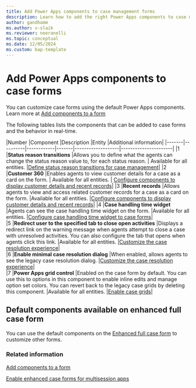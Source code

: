 ```yaml
---
title: Add Power Apps components to case management forms 
description: Learn how to add the right Power Apps components to case management forms.
author: gandhamm 
ms.author: v-slaik
ms.reviewer: neeranelli 
ms.topic: conceptual 
ms.date: 12/05/2024
ms.custom: bap-template 
---
```


# Add Power Apps components to case forms

You can customize case forms using the default Power Apps components. Learn more at [Add components to a form](/power-apps/maker/model-driven-apps/add-move-configure-or-delete-components-on-form)


The following tables lists the components that can be added to case forms and the behavior in real-time.

|Number |Component |Description |Entity |Additional information|
|-------|----------|------------|-------|-------------------|----------------------|
|1 |**Status reason transitions** |Allows you to define what the agents can change the status reason value to, for each status reason. | Available for all entities. |[Define status reason transitions for case management](define-status-reason-transitions-case-management.md#add-status-reason-transition)|
|2 |**Customer 360** |Enables agents to view customer details for a case as a card on the form. | Available for all entities. | [Configure components to display customer details and recent records](add-display-components-to-case-form.md#add-the-customer-360-component-to-a-case-form)| 
|3 |**Recent records** |Allows agents to view and access related customer records for a case as a card on the form. |Available for all entities. |[Configure components to display customer details and recent records](add-display-components-to-case-form.md#add-the-recent-records-component)|
|4 |**Case handling time widget** |Agents can see the case handling time widget on the form. |Available for all entities. |[Configure case handling time widget to case forms](add-case-handling-time.md#enable-case-handling-time-widget)|  
|5 |**Redirect user to the specified tab to close open activities** |Displays a redirect link on the warning message when agents attempt to close a case with unresolved activities. You can also configure the tab that opens when agents click this link. |Available for all entities. |[Customize the case resolution experience](add-enhanced-case-management.md#redirect-users-to-a-specific-tab-to-close-the-open-activities-for-a-case)|    
|6 |**Enable minimal case resolution dialog** |When enabled, allows agents to see the legacy case resolution dialog. |[Customize the case resolution experience](add-enhanced-case-management.md#disable-the-minimal-case-resolution-dialog)|   
|7 |**Power Apps grid control** |Enabled on the case form by default. You can use this to options in this component to enable inline edits and manage option set colors. You can revert back to the legacy case grids by deleting this component. |Available for all entities. |[Enable case grids](enable-case-grids.md)|


## Default components available on enhanced full case form

You can use the default components on the [Enhanced full case form](case-enh-config.md#view-default-components-available-on-enhanced-full-case-form) to customize other forms.


### Related information

[Add components to a form](/power-apps/maker/model-driven-apps/add-move-configure-or-delete-components-on-form)

[Enable enhanced case forms for multisession apps](case-enh-config.md)